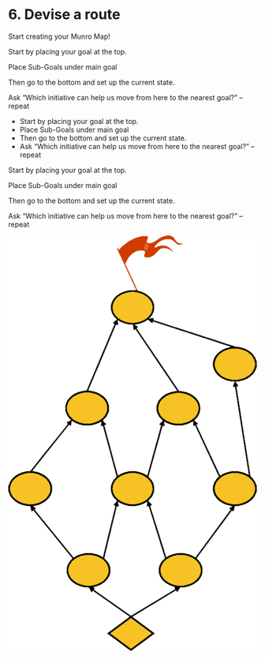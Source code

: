# 6. Devise a route

Start creating your Munro Map!

Start by placing your goal at the top.

Place Sub-Goals under main goal

Then go to the bottom and set up the current state.

Ask “Which initiative can help us move from here to the nearest goal?” – repeat

* Start by placing your goal at the top.
* Place Sub-Goals under main goal
* Then go to the bottom and set up the current state.
* Ask “Which initiative can help us move from here to the nearest goal?” – repeat

Start by placing your goal at the top.

Place Sub-Goals under main goal

Then go to the bottom and set up the current state.

Ask “Which initiative can help us move from here to the nearest goal?” – repeat

![A Munro Map taking shape](../.gitbook/assets/routes.png)

